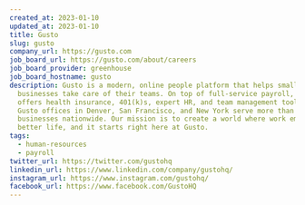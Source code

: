 ```yaml
---
created_at: 2023-01-10
updated_at: 2023-01-10
title: Gusto
slug: gusto
company_url: https://gusto.com
job_board_url: https://gusto.com/about/careers
job_board_provider: greenhouse
job_board_hostname: gusto
description: Gusto is a modern, online people platform that helps small
  businesses take care of their teams. On top of full-service payroll, Gusto
  offers health insurance, 401(k)s, expert HR, and team management tools. Today,
  Gusto offices in Denver, San Francisco, and New York serve more than 200,000
  businesses nationwide. Our mission is to create a world where work empowers a
  better life, and it starts right here at Gusto.
tags:
  - human-resources
  - payroll
twitter_url: https://twitter.com/gustohq
linkedin_url: https://www.linkedin.com/company/gustohq/
instagram_url: https://www.instagram.com/gustohq/
facebook_url: https://www.facebook.com/GustoHQ
---
```

